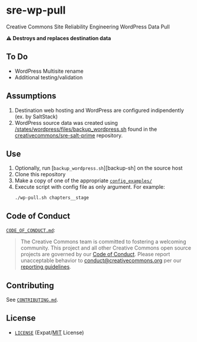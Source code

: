 # sre-wp-pull

Creative Commons Site Reliability Engineering WordPress Data Pull

**:warning: Destroys and replaces destination data**


## To Do

- WordPress Multisite rename
- Additional testing/validation


## Assumptions

1. Destination web hosting and WordPress are configured indipendently (ex. by
   SaltStack)
2. WordPress source data was created using
   [/states/wordpress/files/backup_wordpress.sh][backup] found in the
   [creativecommons/sre-salt-prime][salt-prime] repository.

[salt-prime]: https://github.com/creativecommons/sre-salt-prime
[backup]: https://github.com/creativecommons/sre-salt-prime/blob/master/states/wordpress/files/backup_wordpress.sh


## Use

1. Optionally, run [`backup_wordpress.sh`][backup-sh] on the source host
2. Clone this repository
3. Make a copy of one of the appropriate [`config_examples/`](config_examples/)
4. Execute script with config file as only argument. For example:
    ```shell
    ./wp-pull.sh chapters__stage
    ```


## Code of Conduct

[`CODE_OF_CONDUCT.md`](CODE_OF_CONDUCT.md):
> The Creative Commons team is committed to fostering a welcoming community.
> This project and all other Creative Commons open source projects are governed
> by our [Code of Conduct][code_of_conduct]. Please report unacceptable
> behavior to [conduct@creativecommons.org](mailto:conduct@creativecommons.org)
> per our [reporting guidelines][reporting_guide].

[code_of_conduct]:https://creativecommons.github.io/community/code-of-conduct/
[reporting_guide]:https://creativecommons.github.io/community/code-of-conduct/enforcement/


## Contributing

See [`CONTRIBUTING.md`](CONTRIBUTING.md).


## License

- [`LICENSE`](LICENSE) (Expat/[MIT][mit] License)

[mit]: http://www.opensource.org/licenses/MIT "The MIT License | Open Source Initiative"
